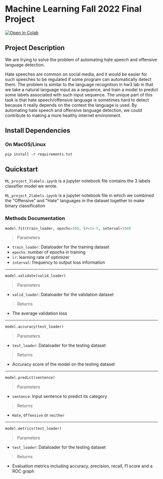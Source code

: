 # Machine Learning Fall 2022 Final Project

[![Open In Colab](https://colab.research.google.com/assets/colab-badge.svg)](https://colab.research.google.com/drive/1jJd_9gNRrQ3GDV-UTFUyZuaFPxgGeTXp?usp=sharing)

## Project Description
We are trying to solve the problem of automating hate speech and offensive language detection.

Hate speeches are common on social media, and it would be easier for such speeches to be regulated if some program can automatically detect them. The problem is similar to the language recognition in  hw3  lab in that we take a natural language input as a sequence, and train a model to predict some labels associated with such input sequence. The unique part of this task is that hate speech/offensive language is sometimes hard to detect because it really depends on the context the language is used. By automating hate speech and offensive language detection, we could contribute to making a more healthy internet environment.

## Install Dependencies
### On MacOS/Linux
```
pip install -r requirements.txt
```

## Quickstart
`ML_project_3labels.ipynb` is a jupyter notebook file contains the 3 labels classifier model we wrote.


`ML_project_2labels.ipynb` is a jupyter notebook file in which we combined the "Offensive" and "Hate" languages in the dataset together to make binary classification

### Methods Documentation
```python
model.fit(train_loader, epochs=300, lr=1e-5, interval=100)
```
> Parameters
  - `train_loader`: Dataloader for the training dataset
  - `epochs`: number of epochs in training
  - `lr`: learning rate of optimizer
  - `interval`: frequency to output loss information
---
```python
model.validate(valid_loader)
```
> Parameters
  - `valid_loader`: Dataloader for the validation dataset
> Returns
  - The average validation loss
---
```python
model.accuracy(test_loader)
```
> Parameters
  - `test_loader`: Dataloader for the testing dataset
> Returns
  - Accuracy score of the model on the testing dataset
---
```python
model.predict(sentence)
```
> Parameters
  - `sentence`: Input sentence to predict its category
> Returns
  - `Hate`, `Offensive` or `neither`
---
```python
model.metrics(test_loader)
```
> Parameters
  - `test_loader`: Dataloader for the testing dataset
> Returns
  - Evaluation metrics including accuracy, precision, recall, f1 score and a ROC graph


